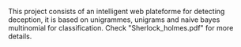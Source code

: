 This project consists of an intelligent web plateforme for detecting deception, it is based on unigrammes, unigrams and naive bayes multinomial for classification. Check "Sherlock_holmes.pdf" for more details.
